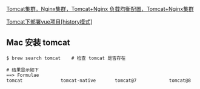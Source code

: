 [Tomcat集群，Nginx集群，Tomcat+Nginx 负载均衡配置，Tomcat+Nginx集群](https://blog.csdn.net/weixin_34375233/article/details/86337188?utm_medium=distribute.wap_relevant.none-task-blog-BlogCommendFromMachineLearnPai2-4.nonecase&depth_1-utm_source=distribute.wap_relevant.none-task-blog-BlogCommendFromMachineLearnPai2-4.nonecase)



[Tomcat下部署vue项目[history模式]](https://www.jianshu.com/p/18dd6eedd899)



## Mac 安装 tomcat

```shell
$ brew search tomcat	# 检查 tomcat 是否存在

# 结果显示如下
==> Formulae
tomcat              tomcat-native       tomcat@7            tomcat@8
```

```shell

```

